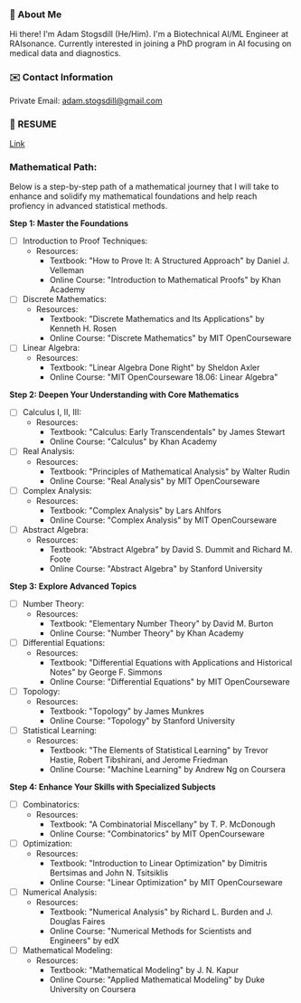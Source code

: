 ### 👋 About Me

Hi there! I'm Adam Stogsdill (He/Him). I'm a Biotechnical AI/ML Engineer at RAIsonance. Currently interested in joining a PhD program in AI focusing on
medical data and diagnostics.

### ✉️ Contact Information

Private Email: adam.stogsdill@gmail.com

### 📃  RESUME

[Link](https://docs.google.com/document/d/1VeAToqUEJSTazTY7Ic5gmUvc_4rJh7QhA-wFnsBeXNk/edit?usp=sharing)

### Mathematical Path:

Below is a step-by-step path of a mathematical journey that I will take to enhance and solidify my mathematical foundations and help reach profiency in advanced statistical methods.

**Step 1: Master the Foundations**
- [ ] Introduction to Proof Techniques:
    * Resources:
        * Textbook: "How to Prove It: A Structured Approach" by Daniel J. Velleman
        * Online Course: "Introduction to Mathematical Proofs" by Khan Academy
- [ ] Discrete Mathematics:
    * Resources:
        * Textbook: "Discrete Mathematics and Its Applications" by Kenneth H. Rosen
        * Online Course: "Discrete Mathematics" by MIT OpenCourseware
- [ ] Linear Algebra:
    * Resources:
        * Textbook: "Linear Algebra Done Right" by Sheldon Axler
        * Online Course: "MIT OpenCourseware 18.06: Linear Algebra"

**Step 2: Deepen Your Understanding with Core Mathematics**
- [ ] Calculus I, II, III:
    * Resources:
        * Textbook: "Calculus: Early Transcendentals" by James Stewart
        * Online Course: "Calculus" by Khan Academy
- [ ] Real Analysis:
    * Resources:
        * Textbook: "Principles of Mathematical Analysis" by Walter Rudin
        * Online Course: "Real Analysis" by MIT OpenCourseware
- [ ] Complex Analysis:
    * Resources:
        * Textbook: "Complex Analysis" by Lars Ahlfors
        * Online Course: "Complex Analysis" by MIT OpenCourseware
- [ ] Abstract Algebra:
    * Resources:
        * Textbook: "Abstract Algebra" by David S. Dummit and Richard M. Foote
        * Online Course: "Abstract Algebra" by Stanford University

**Step 3: Explore Advanced Topics**
- [ ] Number Theory:
    * Resources:
        * Textbook: "Elementary Number Theory" by David M. Burton
        * Online Course: "Number Theory" by Khan Academy
- [ ] Differential Equations:
    * Resources:
        * Textbook: "Differential Equations with Applications and Historical Notes" by George F. Simmons
        * Online Course: "Differential Equations" by MIT OpenCourseware
- [ ] Topology:
    * Resources:
        * Textbook: "Topology" by James Munkres
        * Online Course: "Topology" by Stanford University
- [ ] Statistical Learning:
    * Resources:
        * Textbook: "The Elements of Statistical Learning" by Trevor Hastie, Robert Tibshirani, and Jerome Friedman
        * Online Course: "Machine Learning" by Andrew Ng on Coursera

**Step 4: Enhance Your Skills with Specialized Subjects**
- [ ] Combinatorics:
    * Resources:
        * Textbook: "A Combinatorial Miscellany" by T. P. McDonough
        * Online Course: "Combinatorics" by MIT OpenCourseware
- [ ] Optimization:
    * Resources:
        * Textbook: "Introduction to Linear Optimization" by Dimitris Bertsimas and John N. Tsitsiklis
        * Online Course: "Linear Optimization" by MIT OpenCourseware
- [ ] Numerical Analysis:
    * Resources:
        * Textbook: "Numerical Analysis" by Richard L. Burden and J. Douglas Faires
        * Online Course: "Numerical Methods for Scientists and Engineers" by edX
- [ ] Mathematical Modeling:
    * Resources:
        * Textbook: "Mathematical Modeling" by J. N. Kapur
        * Online Course: "Applied Mathematical Modeling" by Duke University on Coursera
